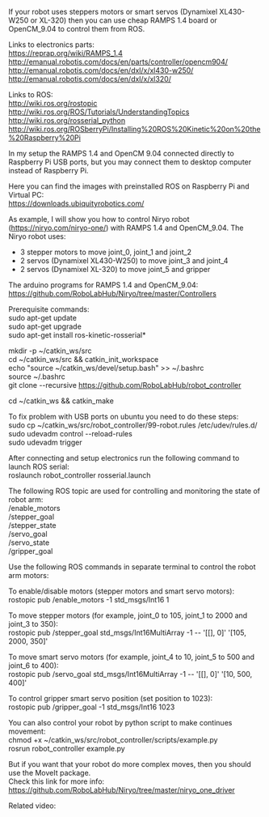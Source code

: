 If your robot uses steppers motors or smart servos (Dynamixel XL430-W250 or XL-320) then you can use cheap RAMPS 1.4 board or OpenCM_9.04 to control them from ROS.

Links to electronics parts:<br/>
https://reprap.org/wiki/RAMPS_1.4<br/>
http://emanual.robotis.com/docs/en/parts/controller/opencm904/<br/>
http://emanual.robotis.com/docs/en/dxl/x/xl430-w250/<br/>
http://emanual.robotis.com/docs/en/dxl/x/xl320/<br/>

Links to ROS:<br/>
http://wiki.ros.org/rostopic<br/>
http://wiki.ros.org/ROS/Tutorials/UnderstandingTopics<br/>
http://wiki.ros.org/rosserial_python<br/>
http://wiki.ros.org/ROSberryPi/Installing%20ROS%20Kinetic%20on%20the%20Raspberry%20Pi<br/>

In my setup the RAMPS 1.4 and OpenCM 9.04 connected directly to Raspberry Pi USB ports, but you may connect them to desktop computer instead of Raspberry Pi.

Here you can find the images with preinstalled ROS on Raspberry Pi and Virtual PC:<br/>
https://downloads.ubiquityrobotics.com/

As example, I will show you how to control Niryo robot (https://niryo.com/niryo-one/) with RAMPS 1.4 and OpenCM_9.04.
The Niryo robot uses:
- 3 stepper motors to move joint_0, joint_1 and joint_2
- 2 servos (Dynamixel XL430-W250) to move joint_3 and joint_4
- 2 servos (Dynamixel XL-320) to move joint_5 and gripper

The arduino programs for RAMPS 1.4 and OpenCM_9.04:<br/>
https://github.com/RoboLabHub/Niryo/tree/master/Controllers

Prerequisite commands:<br/>
sudo apt-get update<br/>
sudo apt-get upgrade<br/>
sudo apt-get install ros-kinetic-rosserial*<br/>

mkdir -p ~/catkin_ws/src<br/>
cd ~/catkin_ws/src && catkin_init_workspace<br/>
echo "source ~/catkin_ws/devel/setup.bash" >> ~/.bashrc<br/>
source ~/.bashrc<br/>
git clone --recursive https://github.com/RoboLabHub/robot_controller<br/>

cd ~/catkin_ws && catkin_make<br/>

To fix problem with USB ports on ubuntu you need to do these steps:<br/>
sudo cp ~/catkin_ws/src/robot_controller/99-robot.rules /etc/udev/rules.d/ <br/>
sudo udevadm control --reload-rules<br/>
sudo udevadm trigger<br/>

After connecting and setup electronics run the following command to launch ROS serial:<br/>
roslaunch robot_controller rosserial.launch

The following ROS topic are used for controlling and monitoring the state of robot arm:<br/>
/enable_motors<br/>
/stepper_goal<br/>
/stepper_state<br/>
/servo_goal<br/>
/servo_state<br/>
/gripper_goal<br/>

Use the following ROS commands in separate terminal to control the robot arm motors:

To enable/disable motors (stepper motors and smart servo motors):<br/>
rostopic pub /enable_motors -1 std_msgs/Int16 1<br/>

To move stepper motors (for example, joint_0 to 105, joint_1 to 2000 and joint_3 to 350):<br/>
rostopic pub /stepper_goal std_msgs/Int16MultiArray -1 -- '[[], 0]' '[105, 2000, 350]'<br/>

To move smart servo motors (for example, joint_4 to 10, joint_5 to 500 and joint_6 to 400):<br/>
rostopic pub /servo_goal std_msgs/Int16MultiArray -1 -- '[[], 0]' '[10, 500, 400]'<br/>

To control gripper smart servo position (set position to 1023):<br/>
rostopic pub /gripper_goal -1 std_msgs/Int16 1023<br/>

You can also control your robot by python script to make continues movement:<br/>
chmod +x ~/catkin_ws/src/robot_controller/scripts/example.py<br/>
rosrun robot_controller example.py<br/>

But if you want that your robot do more complex moves, then you should use the MoveIt package.<br/>
Check this link for more info:<br/>
https://github.com/RoboLabHub/Niryo/tree/master/niryo_one_driver<br/>

Related video:<br/>


